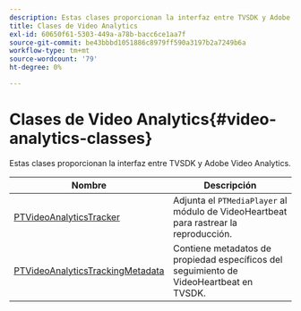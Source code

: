 ```yaml
---
description: Estas clases proporcionan la interfaz entre TVSDK y Adobe Video Analytics.
title: Clases de Video Analytics
exl-id: 60650f61-5303-449a-a78b-bacc6ce1aa7f
source-git-commit: be43bbbd1051886c8979ff590a3197b2a7249b6a
workflow-type: tm+mt
source-wordcount: '79'
ht-degree: 0%

---
```


# Clases de Video Analytics{#video-analytics-classes}

Estas clases proporcionan la interfaz entre TVSDK y Adobe Video Analytics.

| Nombre | Descripción |
|---|---|
| [PTVideoAnalyticsTracker](https://help.adobe.com/en_US/primetime/api/psdk/vhl_tvsdk_ios/Classes/PTVideoAnalyticsTracker.html) | Adjunta el `PTMediaPlayer` al módulo de VideoHeartbeat para rastrear la reproducción. |
| [PTVideoAnalyticsTrackingMetadata](https://help.adobe.com/en_US/primetime/api/psdk/vhl_tvsdk_ios/Classes/PTVideoAnalyticsTrackingMetadata.html) | Contiene metadatos de propiedad específicos del seguimiento de VideoHeartbeat en TVSDK. |
